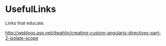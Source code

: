 # UsefulLinks
Links that educate.

http://weblogs.asp.net/dwahlin/creating-custom-angularjs-directives-part-2-isolate-scope
